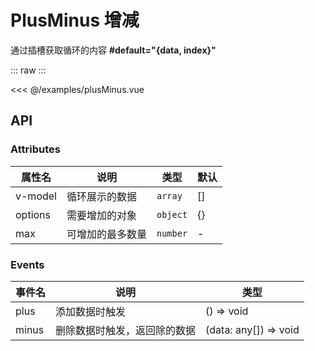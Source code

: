 # PlusMinus 增减
通过插槽获取循环的内容 **#default="{data, index}"**
<script setup>
import PlusMinus from '@/examples/plusMinus.vue'
</script>

::: raw
<PlusMinus />
:::

<<< @/examples/plusMinus.vue

## API

### Attributes

| 属性名 | 说明 | 类型 | 默认 |
| --- | --- | --- | --- |
| v-model | 循环展示的数据 | `array` | [] |
| options | 需要增加的对象 | `object` | {} |
| max | 可增加的最多数量 | `number` | - |

### Events

| 事件名 | 说明 | 类型 |
| --- | --- | --- |
| plus | 添加数据时触发 | () => void |
| minus | 删除数据时触发，返回除的数据 | (data: any[]) => void |